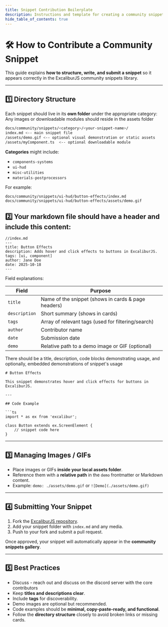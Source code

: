 ```yaml
---
title: Snippet Contribution Boilerplate
description: Instructions and template for creating a community snippet.
hide_table_of_contents: true
---
```


# 🛠️ How to Contribute a Community Snippet

This guide explains **how to structure, write, and submit a snippet** so it appears correctly in the ExcaliburJS community snippets library.

---

## 1️⃣ Directory Structure

Each snippet should live in its **own folder** under the appropriate category:
Any images or downloadable modules should reside in the assets folder

```bash
docs/community/snippets/<category>/<your-snippet-name>/
index.md <-- main snippet file
/assets/demo.gif <-- optional visual demonstration or static assets
/assets/myComponent.ts  <-- optional downloadable module
```

**Categories** might include:

- `components-systems`  
- `ui-hud`  
- `misc-utilities`  
- `materials-postprocessors`  

For example:

```
docs/community/snippets/ui-hud/button-effects/index.md
docs/community/snippets/ui-hud/button-effects/assets/demo.gif
```

## 2️⃣ Your markdown file should have a header and include this content:

```
//index.md
---
title: Button Effects
description: Adds hover and click effects to buttons in ExcaliburJS.
tags: [ui, component]
author: Jane Doe
date: 2025-10-18
---
```

Field explanations:

| Field         | Purpose                                             |
| ------------- | --------------------------------------------------- |
| `title`       | Name of the snippet (shows in cards & page headers) |
| `description` | Short summary (shows in cards)                      |
| `tags`        | Array of relevant tags (used for filtering/search)  |
| `author`      | Contributor name                                    |
| `date`        | Submission date                                     |
| `demo`        | Relative path to a demo image or GIF (optional)     |


There should be a title, description, code blocks demonstrating usage, and optionally, embedded demonstrations of snippet's usage


```
# Button Effects

This snippet demonstrates hover and click effects for buttons in ExcaliburJS.

---

## Code Example

```ts
import * as ex from 'excalibur';

class Button extends ex.ScreenElement {
    // snippet code here
}

```


---

## 3️⃣ Managing Images / GIFs

- Place images or GIFs **inside your local assets folder**.  
- Reference them with a **relative path** in the `demo` frontmatter or Markdown content.  
- Example: `demo: ./assets/demo.gif` or `![Demo](./assets/demo.gif)`  

---

## 4️⃣ Submitting Your Snippet

1. Fork the [ExcaliburJS repository](https://github.com/excaliburjs/Excalibur).  
2. Add your snippet folder with `index.md` and any media.  
3. Push to your fork and submit a pull request.  

Once approved, your snippet will automatically appear in the **community snippets gallery**.

---

## 5️⃣ Best Practices

- Discuss - reach out and discuss on the discord server with the core contributors
- Keep **titles and descriptions clear**.  
- Include **tags** for discoverability.  
- Demo images are optional but recommended.  
- Code examples should be **minimal, copy-paste-ready, and functional**.  
- Follow the **directory structure** closely to avoid broken links or missing cards.
